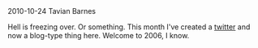 <div class="infobar">
    <i class="fa fa-clock-o" aria-hidden="true"></i> 2010-10-24
    <i class="fa fa-user" aria-hidden="true"></i> Tavian Barnes
</div>

Hell is freezing over.
Or something.
This month I've created a [twitter](https://twitter.com/tavianator) and now a blog-type thing here.
Welcome to 2006, I know.
